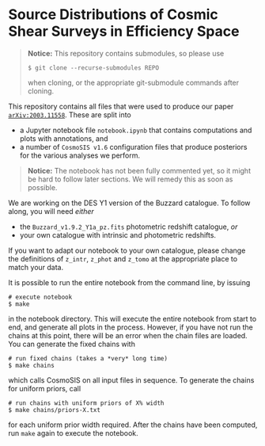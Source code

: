 Source Distributions of Cosmic Shear Surveys in Efficiency Space
================================================================

> **Notice:** This repository contains submodules, so please use
>
>     $ git clone --recurse-submodules REPO
>
> when cloning, or the appropriate git-submodule commands after cloning.

This repository contains all files that were used to produce our paper
[`arXiv:2003.11558`](https://arxiv.org/abs/2003.11558). These are split into

- a Jupyter notebook file ``notebook.ipynb`` that contains computations and
  plots with annotations, and
- a number of ``CosmoSIS v1.6`` configuration files that produce posteriors for
  the various analyses we perform.

> **Notice:** The notebook has not been fully commented yet, so it might be
> hard to follow later sections. We will remedy this as soon as possible.

We are working on the DES Y1 version of the Buzzard catalogue. To follow along,
you will need _either_

- the `Buzzard_v1.9.2_Y1a_pz.fits` photometric redshift catalogue, _or_
- your own catalogue with intrinsic and photometric redshifts.

If you want to adapt our notebook to your own catalogue, please change the
definitions of `z_intr`, `z_phot` and `z_tomo` at the appropriate place to
match your data.

It is possible to run the entire notebook from the command line, by issuing

    # execute notebook
    $ make

in the notebook directory. This will execute the entire notebook from start to
end, and generate all plots in the process. However, if you have not run the
chains at this point, there will be an error when the chain files are loaded.
You can generate the fixed chains with

    # run fixed chains (takes a *very* long time)
    $ make chains

which calls CosmoSIS on all input files in sequence. To generate the chains for
uniform priors, call

    # run chains with uniform priors of X% width
    $ make chains/priors-X.txt

for each uniform prior width required.  After the chains have been computed,
run `make` again to execute the notebook.
